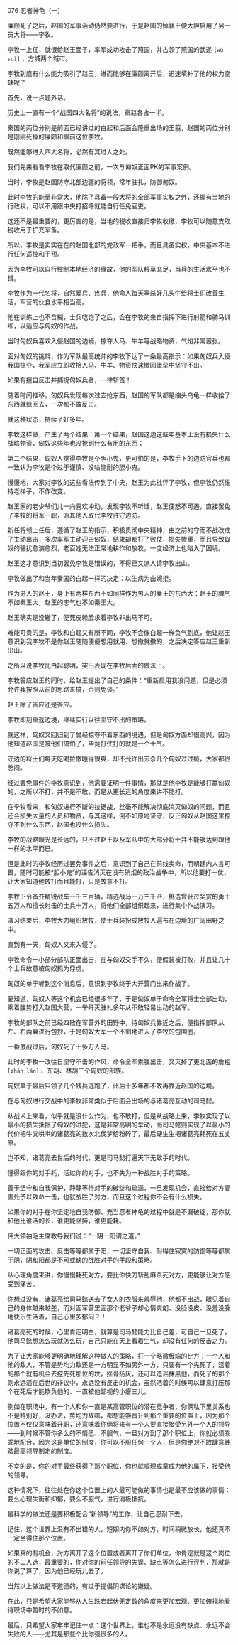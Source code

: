 076 忍者神龟（一）






廉颇死了之后，赵国的军事活动仍然要进行，于是赵国的悼襄王便大胆启用了另一员大将——李牧。

李牧一上任，就很给赵王面子，率军成功攻击了燕国，并占领了燕国的武遂 `[wǔ suì]` 、方城两个城市。

李牧到底有什么能力吸引了赵王，进而能够在廉颇离开后，迅速填补了他的权力空缺呢？



首先，说一点题外话。

历史上一直有一个“战国四大名将”的说法，秦赵各占一半。

秦国的两位分别是前面已经讲过的白起和后面会隆重出场的王翦，赵国的两位分别是刚刚死掉的廉颇和眼前这位李牧。

既然能够进入四大名将，必然有其过人之处。

我们先来看看李牧在取代廉颇之前，一次与匈奴正面PK的军事案例。



当时，李牧是赵国防守北部边疆的将领，常年驻扎，防御匈奴。

此时李牧的能量非常大，他除了具备一般大将的全部军事实权之外，还握有当地的行政权，可以不用跟中央打招呼就能自行任免官吏。

这还不是最重要的，更厉害的是，当地的税收直接归李牧收缴，李牧可以随意支取税收用于扩充军备。

所以，李牧是实实在在的赵国北部的党政军一把手，而且具备实权，中央基本不进行任何遥控和干预。

因为李牧可以自行控制本地经济的缘故，他的军队粮草充足，当兵的生活水平也不错。

李牧作为一代名将，自然爱兵、疼兵，他命人每天宰杀好几头牛给将士们改善生活，军营的伙食水平相当高。



他在训练上也不含糊，士兵吃饱了之后，会在李牧的亲自指挥下进行射箭和骑马训练，以适应与匈奴的作战。

当时匈奴兵喜欢入侵赵国的边境，掠夺人马、牛羊等战略物资，气焰非常嚣张。

面对匈奴的挑衅，作为军队最高统帅的李牧下达了一条最高指示：如果匈奴兵入侵我国掠夺，我军应立即收拾人马、牛羊、物资快速撤回堡垒中坚守不出。

如果有擅自反击并捕捉匈奴兵者，一律斩首！



随着时间推移，匈奴兵发现每次过去抢东西，赵国的军队都是缩头乌龟一样收拾了东西就躲回去，一次都不敢反击。

就这种状态，持续了好多年。

李牧这样做，产生了两个结果：第一个结果，赵国这边这些年基本上没有损失什么战略物资，匈奴这些年也没抢到什么有用的东西；

第二个结果，匈奴人觉得李牧是个胆小鬼，更可怕的是，李牧手下的边防官兵也都一致认为李牧是个过于谨慎、没啥能耐的胆小鬼。



慢慢地，大家对李牧的这些看法传到了中央，赵王为此批评了李牧，但李牧仍然维持老样子，不作改变。

赵王家的老少爷们儿一向喜欢冲动，发现李牧不听话，赵王便怒不可遏，直接罢免了李牧的将军一职，派其他人取代李牧驻守边防。

新任将领上任后，遵循了赵王的指示，积极贯彻中央精神，由之前的守而不战改成了主动出击，多次率军主动迎击匈奴，结果却都打了败仗，损失惨重，而且导致匈奴的骚扰愈演愈烈，老百姓无法正常地耕作和放牧，一度经济上也陷入了困境。

赵王这才意识到当初罢免李牧是错误的，不得已又派人请李牧出山。

李牧做出了和当年秦国的白起一样的决定：以生病为由婉拒。



作为男人的赵王，身上有两样东西不如同样作为男人的秦王的东西大：赵王的脾气不如秦王大，赵王的志气也不如秦王大。

赵王确实是没辙了，便死皮赖脸求着李牧非出马不可。

难能可贵的是，李牧和白起又有所不同，李牧不会像白起一样负气到底，他让赵王意识到我李牧不是你赵王随随便便想用就用、想撤就撤的，之后决定答应赵王重新出山。

之所以说李牧比白起聪明，突出表现在李牧后面的做法上。



李牧答应赵王的同时，给赵王提出了自己的条件：“重新启用我没问题，但是必须允许我按照从前的思路来搞，否则免谈。”

赵王除了答应还是答应。

李牧即刻重返边境，继续实行以往坚守不出的策略。

就这样，匈奴又回归到了曾经掠夺不着东西的境遇，但是匈奴方面却很高兴，因为他知道赵国是被他们搞怕了，毕竟打仗打的就是一个士气。

守边的将士们每天吃喝拉撒睡得很爽，却不允许出去杀几个匈奴过过瘾，大家都很憋闷。



经过罢免事件的李牧意识到，他需要证明一件事情，那就是他李牧是能够打赢匈奴的，之所以不打，并不是不敢，而是从更长远的角度来讲不能打。

在李牧看来，和匈奴进行不断的拉锯战，丝毫不能解决彻底消灭匈奴的问题，而且还会损失大量的人员和物资，与其这样，倒不如原地坚守，反正匈奴从赵国这里掠夺不到什么东西，赵国也没什么损失。

李牧的战略眼光是长远的，只不过赵王以及军队中的大部分将士并不能够达到跟他一样的水平而已。

但是此时的李牧经历过罢免事件之后，意识到了自己在前线卖命，而朝廷内人言可畏，随时可能被“胆小鬼”的诬告消灭在没有硝烟的政治战争中，所以他要打一仗，让大家知道他敢打而且能打，只是故意不打。



李牧下令备齐精锐战车一千三百辆，精选战马一万三千匹，挑选曾获过奖赏的勇士五万人和擅长射击的士兵十万人，将他们全部组织起来，进行集中作战演习。

演习结束后，李牧大力组织放牧，使士兵装扮成放牧人遍布在边境的广阔田野之中。

直到有一天，匈奴人又来入侵了。



李牧命令一小部分部队正面出击，在与匈奴交手不久，便假装被打败，并且让几十个士兵故意被匈奴抓为俘虏。

匈奴的单于听到这个消息后，意识到李牧终于大开营门出来作战了。

要知道，匈奴人等这个机会已经很多年了，于是匈奴单于命令全军将士全部出动，乘着胜势打入赵国大营，一举歼灭驻扎多年从不敢轻易出动的赵军。

李牧的部队之前已经四散在军营外的田野中，待匈奴兵靠近之后，便指挥部队从左、右两翼进行包抄，于是匈奴大军一个不剩地进入了李牧的包围圈。



一番激战过后，匈奴死了十多万人马。

此时的李牧一改往日坚守不击的作风，命令全军乘胜出击，又灭掉了更北面的詹褴 `[zhān lán]` 、东胡、林胡三个匈奴的部族。

匈奴单于最后只领了几个残兵逃跑了，此后十多年都不敢再靠近赵国的边境。

在与匈奴进行交战中的李牧非常类似于后面会出场的与诸葛亮互动的司马懿。

从战术上来看，似乎就是没什么作为，也不敢打，但是从战略上来，李牧实现了以最小的损失抵挡了匈奴的进犯，这是非常高明的举动，而司马懿则实现了以最小的代价把牛叉哄哄的诸葛亮的数次北伐梦给粉碎了，最后硬生生把诸葛亮耗死在五丈原。

岂不知，诸葛亮去世后的时代，更是司马懿打遍天下无敌手的时代。



懂得跟你的对手耗，活过你的对手，也不失为一种战胜对手的策略。

善于坚守和自我保护，静静等待对手的破绽和疏漏，一旦发现机会，直接给对方要害处予以致命一击，也就战胜了对方，而且这个过程你不会有什么损失。

如果你的对手在你坚定地自我防御、充当忍者神龟的过程中就是不漏破绽，那你就和他比谁活的长，谁更能坚持，谁更能耗。



伟大领袖毛主席教导我们说：“一阴一阳谓之道。”

一切正面的攻击、反击等等都属于阳，一切坚守自我、耐得住寂寞的防御等等都属于阴，阴和阳都是不可或缺的战胜对手的手段和策略。

从心理角度来讲，你慢慢耗死对方，要比你快刀斩乱麻杀死对方，更能够让对方感受到痛苦。

你想过没有，诸葛亮给司马懿送去了女人的衣服来羞辱他，他都不出战，眼见着自己的身体越来越差，而对面军营里面那个老爷子却心情爽朗、没脸没皮、没羞没臊地快乐生活着，自己心里多郁闷？！

诸葛亮死的时候，心里肯定明白，就算是司马懿能力比自己差，可自己一旦死了，他司马懿想怎么玩就怎么玩，自己只能在天上看着生气，却没有任何的反击之力。



为了让大家能够更明确地理解这种做人的策略，打一个略微极端的比方：一个人和他的敌人，不管是势均力敌还是一方明显不如另外一方，只要有一个先死了，活着的那个就有机会去挖先死那位的坟，挫骨扬灰，还可以造谣抹黑他，而死了的那个则永远活在后世的非议中，永远没有反击的机会，虽然活着的时候可以肆意打压那个在死后才能欺负他的、一直被他鄙视的小瘪三儿。



例如在职场中，有一个人和你一直是某高管职位的潜在竞争者，你俩私下里关系也不是特别好，没办法，势均力敌嘛，都想能够晋升到那个重要的位置上，因为那个位置不仅仅意味着升职，还意味着你俩将来有一个人要直接接受另外一个人的领导——到时候不管你多么的不情愿、不服气，一旦对方到了那个职位上，你就必须乖乖地配合，因为这是单位的制度，你可以不服任何一个人，但是你绝对不敢肆意践踏最高领导制定的制度。

不幸的是，你的对手最终获得了那个职位，你也就顺理成章成为他的属下，接受他的领导。

这种情况下，往往处在你这个位置上的人最可能做的事情也是最不应该做的事情：要么心理失衡和抑郁，要么不服气，进行消极抵抗。

最科学的做法还是要积极配合“新领导”的工作，让自己忍耐下去。

记住，这个世界上没有不出错的人，短期内你不如对方，时间稍微放长，他还真不一定坐得住那个位置。

如果真的有机会，对方离开了这个位置或者离开了你们单位，你肯定就是这个岗位的不二人选，最重要的，你对你的前任领导的失误、缺点等怎么进行评判，那就是你说了算了，因为他已经玩儿去了。



当然以上做法是不道德的，有过于提倡阴谋论的嫌疑。

在此，只是希望大家能够从人生跌宕起伏无定数的角度来更加宏观、更加俯视地看待职场中暂时的不如意。

最后，只希望大家牢牢记住一点：这个世界上，谁也不是永远没有缺点、永远不会失败的人——尤其是那些个比你强很多的人。

